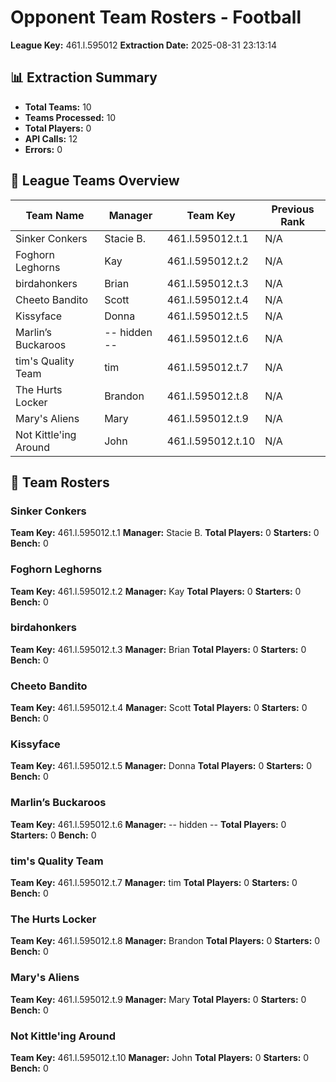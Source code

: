 # Opponent Team Rosters - Football
**League Key:** 461.l.595012
**Extraction Date:** 2025-08-31 23:13:14

## 📊 Extraction Summary
- **Total Teams:** 10
- **Teams Processed:** 10
- **Total Players:** 0
- **API Calls:** 12
- **Errors:** 0

## 👥 League Teams Overview
| Team Name | Manager | Team Key | Previous Rank |
|-----------|---------|----------|---------------|
| Sinker Conkers | Stacie B. | 461.l.595012.t.1 | N/A |
| Foghorn Leghorns | Kay | 461.l.595012.t.2 | N/A |
| birdahonkers | Brian | 461.l.595012.t.3 | N/A |
| Cheeto Bandito | Scott | 461.l.595012.t.4 | N/A |
| Kissyface | Donna | 461.l.595012.t.5 | N/A |
| Marlin’s Buckaroos | -- hidden -- | 461.l.595012.t.6 | N/A |
| tim's Quality Team | tim | 461.l.595012.t.7 | N/A |
| The Hurts Locker | Brandon | 461.l.595012.t.8 | N/A |
| Mary's Aliens | Mary | 461.l.595012.t.9 | N/A |
| Not Kittle'ing Around | John | 461.l.595012.t.10 | N/A |

## 🏈 Team Rosters
### Sinker Conkers
**Team Key:** 461.l.595012.t.1
**Manager:** Stacie B.
**Total Players:** 0
**Starters:** 0
**Bench:** 0

### Foghorn Leghorns
**Team Key:** 461.l.595012.t.2
**Manager:** Kay
**Total Players:** 0
**Starters:** 0
**Bench:** 0

### birdahonkers
**Team Key:** 461.l.595012.t.3
**Manager:** Brian
**Total Players:** 0
**Starters:** 0
**Bench:** 0

### Cheeto Bandito
**Team Key:** 461.l.595012.t.4
**Manager:** Scott
**Total Players:** 0
**Starters:** 0
**Bench:** 0

### Kissyface
**Team Key:** 461.l.595012.t.5
**Manager:** Donna
**Total Players:** 0
**Starters:** 0
**Bench:** 0

### Marlin’s Buckaroos
**Team Key:** 461.l.595012.t.6
**Manager:** -- hidden --
**Total Players:** 0
**Starters:** 0
**Bench:** 0

### tim's Quality Team
**Team Key:** 461.l.595012.t.7
**Manager:** tim
**Total Players:** 0
**Starters:** 0
**Bench:** 0

### The Hurts Locker
**Team Key:** 461.l.595012.t.8
**Manager:** Brandon
**Total Players:** 0
**Starters:** 0
**Bench:** 0

### Mary's Aliens
**Team Key:** 461.l.595012.t.9
**Manager:** Mary
**Total Players:** 0
**Starters:** 0
**Bench:** 0

### Not Kittle'ing Around
**Team Key:** 461.l.595012.t.10
**Manager:** John
**Total Players:** 0
**Starters:** 0
**Bench:** 0
